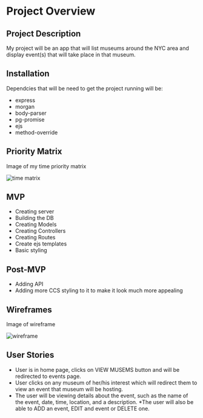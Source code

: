 # Project Overview

## Project Description

My project will be an app that will list museums around the NYC area and display
event(s) that will take place in that museum. 

## Installation

Dependcies that will be need to get the project running will be:

* express
* morgan
* body-parser
* pg-promise
* ejs
* method-override

## Priority Matrix 

Image of my time priority matrix

![time matrix](wdi-project2/assets/p_images/timePriorityMatrix.jpg)

## MVP 

* Creating server 
* Building the DB 
* Creating Models 
* Creating Controllers
* Creating Routes
* Create ejs templates
* Basic styling

## Post-MVP

* Adding API
* Adding more CCS styling to it to make it look much more appealing 

## Wireframes

Image of wireframe

![wireframe](wdi-project2/assets/p_images/wireframe.jpg)

## User Stories 

* User is in home page, clicks on VIEW MUSEMS button and will be redirected to events page.
* User clicks on any museum of her/his interest which will redirect them to view an event that museum will be hosting.
* The user will be viewing details about the event, such as the name of the event, date, time, location, and a description.
*The user will also be able to ADD an event, EDIT and event or DELETE one. 
